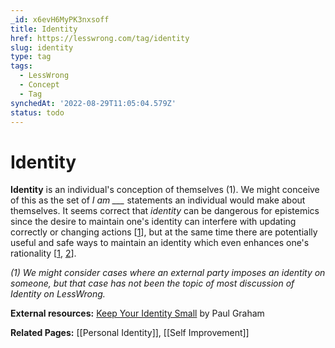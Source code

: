 ```yaml
---
_id: x6evH6MyPK3nxsoff
title: Identity
href: https://lesswrong.com/tag/identity
slug: identity
type: tag
tags:
  - LessWrong
  - Concept
  - Tag
synchedAt: '2022-08-29T11:05:04.579Z'
status: todo
---
```


# Identity

**Identity** is an individual's conception of themselves (1). We might conceive of this as the set of *I am ___* statements an individual would make about themselves. It seems correct that *identity* can be dangerous for epistemics since the desire to maintain one's identity can interfere with updating correctly or changing actions \[[1](https://www.lesswrong.com/posts/BXQsZmubkovJ76Ldo/the-actionable-version-of-keep-your-identity-small)\], but at the same time there are potentially useful and safe ways to maintain an identity which even enhances one's rationality \[[1](https://www.lesswrong.com/posts/uR8c2NPp4bWHQ5u45/strategic-choice-of-identity), [2](https://www.lesswrong.com/posts/Zupr296Zy74wpihXT/use-your-identity-carefully)\].

*(1) We might consider cases where an external party imposes an identity on someone, but that case has not been the topic of most discussion of Identity on LessWrong.*

**External resources:** [Keep Your Identity Small](http://www.paulgraham.com/identity.html#f2n) by Paul Graham

**Related Pages:** [[Personal Identity]], [[Self Improvement]]
